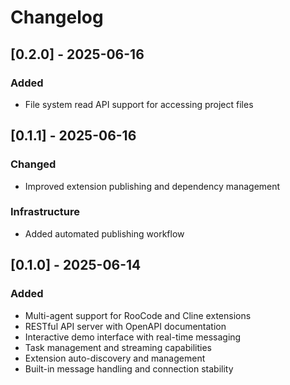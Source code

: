 # Changelog

## [0.2.0] - 2025-06-16

### Added

- File system read API support for accessing project files

## [0.1.1] - 2025-06-16

### Changed

- Improved extension publishing and dependency management

### Infrastructure

- Added automated publishing workflow

## [0.1.0] - 2025-06-14

### Added

- Multi-agent support for RooCode and Cline extensions
- RESTful API server with OpenAPI documentation
- Interactive demo interface with real-time messaging
- Task management and streaming capabilities
- Extension auto-discovery and management
- Built-in message handling and connection stability
